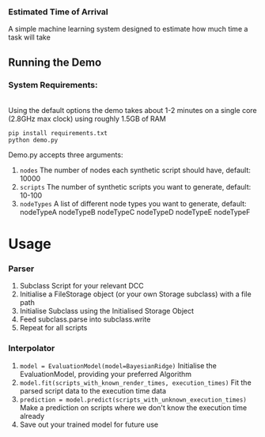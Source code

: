 ### Estimated Time of Arrival
A simple machine learning system designed to estimate how much time a task will take


## Running the Demo
### System Requirements:
\
Using the default options the demo takes about 1-2 minutes on a single core (2.8GHz max clock) using roughly 1.5GB of RAM
```
pip install requirements.txt
python demo.py
```
Demo.py accepts three arguments:
1. `nodes` The number of nodes each synthetic script should have, default: 10000
2. `scripts` The number of synthetic scripts you want to generate, default: 10-100
3. `nodeTypes` A list of different node types you want to generate, default: nodeTypeA nodeTypeB nodeTypeC nodeTypeD nodeTypeE nodeTypeF


# Usage
### Parser
1. Subclass Script for your relevant DCC
2. Initialise a FileStorage object (or your own Storage subclass) with a file path
3. Initialise Subclass using the Initialised Storage Object
4. Feed subclass.parse into subclass.write
5. Repeat for all scripts


### Interpolator

1. `model = EvaluationModel(model=BayesianRidge)` Initialise the EvaluationModel, providing your preferred Algorithm
2. `model.fit(scripts_with_known_render_times, execution_times)` Fit the parsed script data to the execution time data
3. `prediction = model.predict(scripts_with_unknown_execution_times)` Make a prediction on scripts where we don't know the execution time already
4. Save out your trained model for future use
